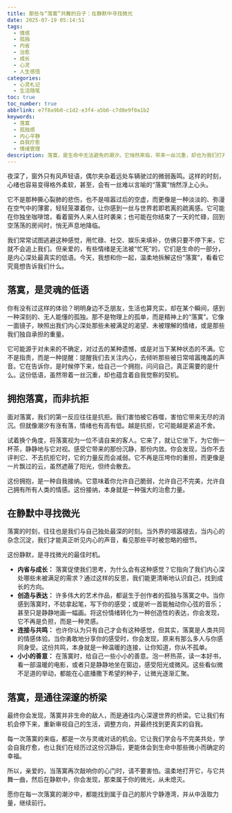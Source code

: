 ```yaml
---
title: 那些与“落寞”共舞的日子：在静默中寻找微光
date: 2025-07-19 05:14:51
tags:
  - 情感
  - 孤独
  - 内省
  - 治愈
  - 成长
  - 心灵
  - 人生感悟
categories:
  - 心灵札记
  - 生活随笔
toc: true
toc_number: true
abbrlink: e7f8a9b0-c1d2-e3f4-a5b6-c7d8e9f0a1b2
keywords:
  - 落寞
  - 孤独感
  - 内心平静
  - 自我疗愈
  - 情绪管理
description: 落寞，是生命中无法避免的潮汐。它悄然来临，带来一丝沉重，却也为我们打开一扇通往内心的窗。这篇文章，将带你温柔地拥抱这份静默，在落寞深处，发现属于自己的微光与力量。
---
```


夜深了，窗外只有风声轻语，偶尔夹杂着远处车辆驶过的微弱轰鸣。这样的时刻，心绪也容易变得格外柔软，甚至，会有一丝难以言喻的“落寞”悄然浮上心头。

它不是那种撕心裂肺的悲伤，也不是喧嚣过后的空虚，而更像是一种淡淡的、弥漫在空气中的薄雾，轻轻笼罩着你，让你感到一丝与世界若即若离的疏离感。它可能在你独坐咖啡馆，看着窗外人来人往时袭来；也可能在你结束了一天的忙碌，回到空荡荡的房间时，悄无声息地降临。

我们常常试图逃避这种感觉，用忙碌、社交、娱乐来填补，仿佛只要不停下来，它就不会追上我们。但亲爱的，有些情绪是无法被“忙死”的，它们是生命的一部分，是内心深处最真实的低语。今天，我想和你一起，温柔地拆解这份“落寞”，看看它究竟想告诉我们什么。

## 落寞，是灵魂的低语

你有没有过这样的体验？明明身边不乏朋友，生活也算充实，却在某个瞬间，感到一种深刻的、无人能懂的孤独。那不是物理上的孤单，而是精神上的“落寞”。它像一面镜子，映照出我们内心深处那些未被满足的渴望、未被理解的情绪，或是那些我们独自承担的重量。

它可能源于对未来的不确定，对过去的某种遗憾，或是对当下某种状态的不满。它不是指责，而是一种提醒：提醒我们去关注内心，去倾听那些被日常喧嚣掩盖的声音。它在告诉你，是时候停下来，给自己一个拥抱，问问自己，真正需要的是什么。这份低语，虽然带着一丝沉重，却也蕴含着自我觉察的契机。

## 拥抱落寞，而非抗拒

面对落寞，我们的第一反应往往是抗拒。我们害怕被它吞噬，害怕它带来无尽的消沉。但就像潮汐有涨有落，情绪也有高有低。越是抗拒，它可能越是紧追不舍。

试着换个角度，将落寞视为一位不请自来的客人。它来了，就让它坐下，为它倒一杯茶，静静地与它对视。感受它带来的那份沉静，那份内敛。你会发现，当你不去评判它、不去抗拒它时，它的力量反而会减弱。它不再是压垮你的重担，而更像是一片飘过的云，虽然遮蔽了阳光，但终会散去。

这份拥抱，是一种自我接纳。它意味着你允许自己脆弱，允许自己不完美，允许自己拥有所有人类的情感。这份接纳，本身就是一种强大的治愈力量。

## 在静默中寻找微光

落寞的时刻，往往也是我们与自己独处最深的时刻。当外界的喧嚣褪去，当内心的杂念沉淀，我们才能真正听见内心的声音，看见那些平时被忽略的细节。

这份静默，是寻找微光的最佳时机。

*   **内省与成长：** 落寞促使我们思考，为什么会有这种感觉？它指向了我们内心深处哪些未被满足的需求？通过这样的反思，我们能更清晰地认识自己，找到成长的方向。
*   **创造与表达：** 许多伟大的艺术作品，都诞生于创作者的孤独与落寞之中。当你感到落寞时，不妨拿起笔，写下你的感受；或是听一首能触动你心弦的音乐；甚至只是静静地画一幅画。将这份情绪转化为一种创造性的表达，你会发现，它不再是负担，而是一种灵感。
*   **连接与共鸣：** 也许你认为只有自己才会有这种感觉，但其实，落寞是人类共同的情感体验。当你勇敢地分享你的感受时，你会发现，原来有那么多人与你感同身受。这份共鸣，本身就是一种温暖的连接，让你知道，你从不孤单。
*   **小小的善意：** 在落寞时，给自己一些小小的善意。泡一杯热茶，读一本好书，看一部温暖的电影，或者只是静静地坐在窗边，感受阳光或微风。这些看似微不足道的举动，都能在心底播撒下希望的种子，让微光逐渐汇聚。

## 落寞，是通往深邃的桥梁

最终你会发现，落寞并非生命的敌人，而是通往内心深邃世界的桥梁。它让我们有机会停下来，重新审视自己的生活，调整方向，并最终找到更真实的自我。

每一次落寞的来临，都是一次与灵魂对话的机会。它让我们学会与不完美共处，学会自我疗愈，也让我们在经历过这份沉静后，更能体会到生命中那些微小而确定的幸福。

所以，亲爱的，当落寞再次敲响你的心门时，请不要害怕。温柔地打开它，与它共舞一曲，然后在静默中，你会发现，那束属于你的微光，从未熄灭。

愿你在每一次落寞的潮汐中，都能找到属于自己的那片宁静港湾，并从中汲取力量，继续前行。